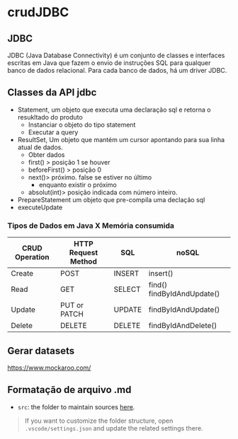 # crudJDBC
JDBC
---
JDBC (Java Database Connectivity) é um conjunto de classes e interfaces escritas em Java que fazem o envio de instruções SQL para qualquer banco de dados relacional. Para cada banco de dados, há um driver JDBC.


Classes da API jdbc
-------
- Statement,  um objeto que executa uma declaração sql e retorna o resukltado do produto
    - Instanciar o objeto do tipo statement
    - Executar a query
- ResultSet, Um objeto que mantém um cursor apontando para sua linha atual de dados.
    - Obter dados
    - first() > posição 1 se houver
    - beforeFirst() > posição 0
    - next()> próximo. false se estiver no último
        - enquanto existir o próximo
    - absolut(int)> posição indicada com número inteiro.
- PrepareStatement um objeto que pre-compila uma declação sql
- executeUpdate

### Tipos de Dados em Java X Memória consumida

| CRUD Operation | HTTP Request Method | SQL | noSQL
|----------------|---------------------|-----|----------
| Create         | POST                |INSERT| insert()
| Read           | GET                 |SELECT| find() findByIdAndUpdate()
| Update         | PUT or PATCH        |UPDATE| findByIdAndUpdate()
| Delete         | DELETE              |DELETE| findByIdAndDelete()

## Gerar datasets
https://www.mockaroo.com/

## Formatação de arquivo .md

- `src`: the folder to maintain sources
  [here](https://github.com/deisekinsk/condicionalJava).
> If you want to customize the folder structure, open `.vscode/settings.json` and update the related settings there.
